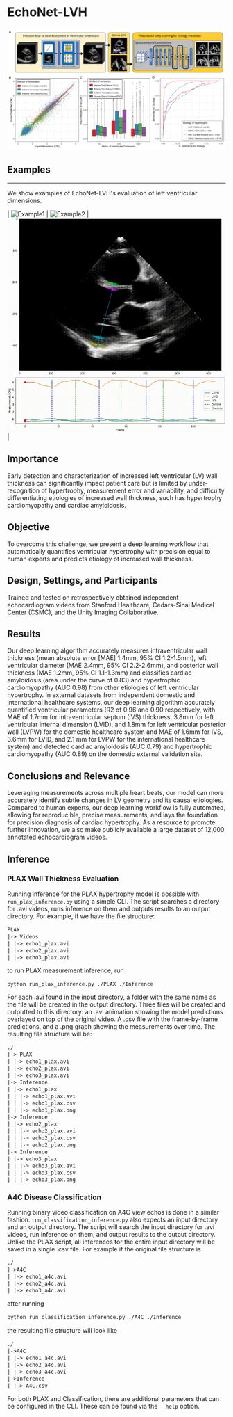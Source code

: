 # EchoNet-LVH

![Figure1](Figure1.png)

## Examples
--------

We show examples of EchoNet-LVH's evaluation of left ventricular dimensions.

| ![Example1](Example1Optimized.gif) | ![Example2](Example2Optimized.gif) | ![Example3](Example3Optimized.gif) |

## Importance
Early detection and characterization of increased left ventricular (LV) wall thickness can significantly impact patient care but is limited by under-recognition of hypertrophy, measurement error and variability, and difficulty differentiating etiologies of increased wall thickness, such has hypertrophy cardiomyopathy and cardiac amyloidosis. 
## Objective
To overcome this challenge, we present a deep learning workflow that automatically quantifies ventricular hypertrophy with precision equal to human experts and predicts etiology of increased wall thickness. 
## Design, Settings, and Participants
Trained and tested on retrospectively obtained independent echocardiogram videos from Stanford Healthcare, Cedars-Sinai Medical Center (CSMC), and the Unity Imaging Collaborative. 
## Results
Our deep learning algorithm accurately measures intraventricular wall thickness (mean absolute error [MAE] 1.4mm, 95% CI 1.2-1.5mm), left ventricular diameter (MAE 2.4mm, 95% CI 2.2-2.6mm), and posterior wall thickness (MAE 1.2mm, 95% CI 1.1-1.3mm) and classifies cardiac amyloidosis (area under the curve of 0.83) and hypertrophic cardiomyopathy (AUC 0.98) from other etiologies of left ventricular hypertrophy. In external datasets from independent domestic and international healthcare systems, our deep learning algorithm accurately quantified ventricular parameters (R2 of 0.96 and 0.90 respectively, with MAE of 1.7mm for intraventricular septum (IVS) thickness, 3.8mm for left ventricular internal dimension (LVID), and 1.8mm for left ventricular posterior wall (LVPW) for the domestic healthcare system and MAE of 1.6mm for IVS, 3.6mm for LVID, and 2.1 mm for LVPW for the international healthcare system) and detected cardiac amyloidosis (AUC 0.79) and hypertrophic cardiomyopathy (AUC 0.89) on the domestic external validation site.
## Conclusions and Relevance
Leveraging measurements across multiple heart beats, our model can more accurately identify subtle changes in LV geometry and its causal etiologies. Compared to human experts, our deep learning workflow is fully automated, allowing for reproducible, precise measurements, and lays the foundation for precision diagnosis of cardiac hypertrophy. As a resource to promote further innovation, we also make publicly available a large dataset of 12,000 annotated echocardiogram videos.


<!-- ## Preprocessing -->

## Inference

### PLAX Wall Thickness Evaluation

Running inference for the PLAX hypertrophy model is possible with ```run_plax_inference.py``` using a simple CLI. The script searches a directory for .avi videos, runs inference on them and outputs results to an output directory. For example, if we have the file structure:

```
PLAX
|-> Videos
| |-> echo1_plax.avi
| |-> echo2_plax.avi
| |-> echo3_plax.avi
```

to run PLAX measurement inference, run

```
python run_plax_inference.py ./PLAX ./Inference
```

For each .avi found in the input directory, a folder with the same name as the file will be created in the output directory. Three files will be created and outputted to this directory: an .avi animation showing the model predictions overlayed on top of the original video. A .csv file with the frame-by-frame predictions, and a .png graph showing the measurements over time. The resulting file structure will be:

```
./
|-> PLAX
| |-> echo1_plax.avi
| |-> echo2_plax.avi
| |-> echo3_plax.avi
|-> Inference
| |-> echo1_plax
| | |-> echo1_plax.avi
| | |-> echo1_plax.csv
| | |-> echo1_plax.png
|-> Inference
| |-> echo2_plax
| | |-> echo2_plax.avi
| | |-> echo2_plax.csv
| | |-> echo2_plax.png
|-> Inference
| |-> echo3_plax
| | |-> echo3_plax.avi
| | |-> echo3_plax.csv
| | |-> echo3_plax.png
```

### A4C Disease Classification

Running binary video classification on A4C view echos is done in a similar fashion. ```run_classification_inference.py``` also expects an input directory and an output directory. The script will search the input directory for .avi videos, run inference on them, and output results to the output directory. Unlike the PLAX script, all inferences for the entire input directory will be saved in a single .csv file. For example if the original file structure is

```
./
|->A4C
| |-> echo1_a4c.avi
| |-> echo2_a4c.avi
| |-> echo3_a4c.avi
```

after running

```bash
python run_classification_inference.py ./A4C ./Inference
```

the resulting file structure will look like

```
./
|->A4C
| |-> echo1_a4c.avi
| |-> echo2_a4c.avi
| |-> echo3_a4c.avi
|->Inference
| |-> A4C.csv
```

For both PLAX and Classification, there are additional parameters that can be configured in the CLI. These can be found via the ```--help``` option.
